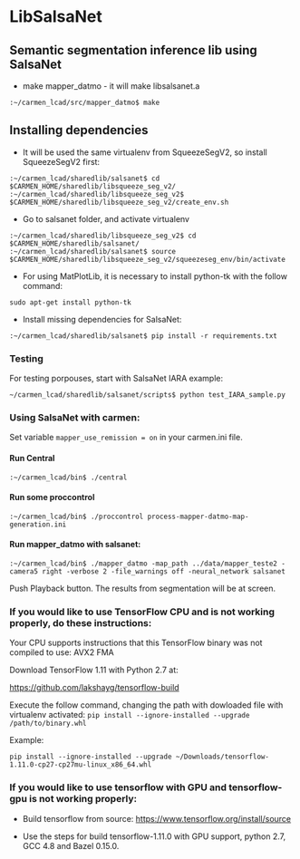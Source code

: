 # LibSalsaNet

## Semantic segmentation inference lib using SalsaNet

* make mapper_datmo - it will make libsalsanet.a
```
:~/carmen_lcad/src/mapper_datmo$ make
```

## Installing dependencies

* It will be used the same virtualenv from SqueezeSegV2, so install SqueezeSegV2 first:

```
:~/carmen_lcad/sharedlib/salsanet$ cd $CARMEN_HOME/sharedlib/libsqueeze_seg_v2/ 
:~/carmen_lcad/sharedlib/libsqueeze_seg_v2$ $CARMEN_HOME/sharedlib/libsqueeze_seg_v2/create_env.sh
```

* Go to salsanet folder, and activate virtualenv
```
:~/carmen_lcad/sharedlib/libsqueeze_seg_v2$ cd $CARMEN_HOME/sharedlib/salsanet/ 
:~/carmen_lcad/sharedlib/salsanet$ source $CARMEN_HOME/sharedlib/libsqueeze_seg_v2/squeezeseg_env/bin/activate
```

* For using MatPlotLib, it is necessary to install python-tk with the follow command:
```
sudo apt-get install python-tk
```

* Install missing dependencies for SalsaNet:
```
:~/carmen_lcad/sharedlib/salsanet$ pip install -r requirements.txt
```

### Testing

For testing porpouses, start with SalsaNet IARA example:
```
~/carmen_lcad/sharedlib/salsanet/scripts$ python test_IARA_sample.py
```

### Using SalsaNet with carmen:

Set variable `mapper_use_remission = on` in your carmen.ini file.

#### Run Central
```
:~/carmen_lcad/bin$ ./central
```

#### Run some proccontrol
```
:~/carmen_lcad/bin$ ./proccontrol process-mapper-datmo-map-generation.ini
```

#### Run mapper_datmo with salsanet:
```
:~/carmen_lcad/bin$ ./mapper_datmo -map_path ../data/mapper_teste2 -camera5 right -verbose 2 -file_warnings off -neural_network salsanet
```

Push Playback button. The results from segmentation will be at screen.




### If you would like to use TensorFlow CPU and is not working properly, do these instructions: 

Your CPU supports instructions that this TensorFlow binary was not compiled to use: AVX2 FMA

Download TensorFlow 1.11 with Python 2.7 at:

https://github.com/lakshayg/tensorflow-build

Execute the follow command, changing the path with dowloaded file with virtualenv activated:
`pip install --ignore-installed --upgrade /path/to/binary.whl`

Example:
```
pip install --ignore-installed --upgrade ~/Downloads/tensorflow-1.11.0-cp27-cp27mu-linux_x86_64.whl 
```

### If you would like to use tensorflow with GPU and tensorflow-gpu is not working properly:

* Build tensorflow from source:
https://www.tensorflow.org/install/source

* Use the steps for build tensorflow-1.11.0 with GPU support, python 2.7, GCC 4.8 and Bazel 0.15.0.
